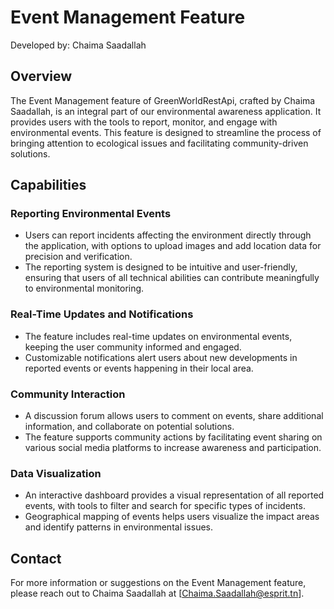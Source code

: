 # Event Management Feature

Developed by: Chaima Saadallah

## Overview
The Event Management feature of GreenWorldRestApi, crafted by Chaima Saadallah, is an integral part of our environmental awareness application. It provides users with the tools to report, monitor, and engage with environmental events. This feature is designed to streamline the process of bringing attention to ecological issues and facilitating community-driven solutions.

## Capabilities

### Reporting Environmental Events
- Users can report incidents affecting the environment directly through the application, with options to upload images and add location data for precision and verification.
- The reporting system is designed to be intuitive and user-friendly, ensuring that users of all technical abilities can contribute meaningfully to environmental monitoring.

### Real-Time Updates and Notifications
- The feature includes real-time updates on environmental events, keeping the user community informed and engaged.
- Customizable notifications alert users about new developments in reported events or events happening in their local area.

### Community Interaction
- A discussion forum allows users to comment on events, share additional information, and collaborate on potential solutions.
- The feature supports community actions by facilitating event sharing on various social media platforms to increase awareness and participation.

### Data Visualization
- An interactive dashboard provides a visual representation of all reported events, with tools to filter and search for specific types of incidents.
- Geographical mapping of events helps users visualize the impact areas and identify patterns in environmental issues.

## Contact
For more information or suggestions on the Event Management feature, please reach out to Chaima Saadallah at [Chaima.Saadallah@esprit.tn].

